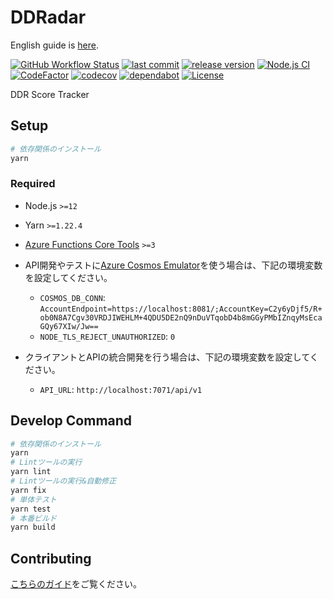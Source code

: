 # DDRadar

English guide is [here](./README.md).

[![GitHub Workflow Status](https://img.shields.io/github/workflow/status/ddradar/ddradar/staging?label=stage%20build&logo=microsoft-azure)](https://beta.ddradar.app/)
[![last commit](https://img.shields.io/github/last-commit/ddradar/ddradar "last commit")](https://github.com/ddradar/ddradar/commits/master)
[![release version](https://img.shields.io/github/v/release/ddradar/ddradar?sort=semver "release version")](https://github.com/ddradar/ddradar/releases)
[![Node.js CI](https://github.com/ddradar/ddradar/actions/workflows/nodejs.yml/badge.svg)](https://github.com/ddradar/ddradar/actions/workflows/nodejs.yml)
[![CodeFactor](https://www.codefactor.io/repository/github/ddradar/ddradar/badge "CodeFactor")](https://www.codefactor.io/repository/github/ddradar/ddradar)
[![codecov](https://codecov.io/gh/ddradar/ddradar/branch/master/graph/badge.svg "codecov")](https://codecov.io/gh/ddradar/ddradar)
[![dependabot](https://img.shields.io/static/v1?label=dependabot&message=enabled&color=green&logo=dependabot "dependabot")](https://github.com/ddradar/ddradar/network/updates)
[![License](https://img.shields.io/github/license/ddradar/ddradar)](LICENSE)

DDR Score Tracker

## Setup

```bash
# 依存関係のインストール
yarn
```

### Required

- Node.js `>=12`
- Yarn `>=1.22.4`
- [Azure Functions Core Tools](https://github.com/Azure/azure-functions-core-tools) `>=3`

- API開発やテストに[Azure Cosmos Emulator](https://docs.microsoft.com/azure/cosmos-db/local-emulator)を使う場合は、下記の環境変数を設定してください。
  - `COSMOS_DB_CONN`: `AccountEndpoint=https://localhost:8081/;AccountKey=C2y6yDjf5/R+ob0N8A7Cgv30VRDJIWEHLM+4QDU5DE2nQ9nDuVTqobD4b8mGGyPMbIZnqyMsEcaGQy67XIw/Jw==`
  - `NODE_TLS_REJECT_UNAUTHORIZED`: `0`

- クライアントとAPIの統合開発を行う場合は、下記の環境変数を設定してください。
  - `API_URL`: `http://localhost:7071/api/v1`

## Develop Command

```bash
# 依存関係のインストール
yarn
# Lintツールの実行
yarn lint
# Lintツールの実行&自動修正
yarn fix
# 単体テスト
yarn test
# 本番ビルド
yarn build
```

## Contributing

[こちらのガイド](CONTRIBUTING-ja.md)をご覧ください。
